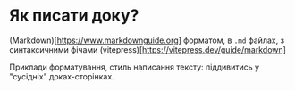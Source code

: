 # Як писати доку?

(Markdown)[https://www.markdownguide.org] форматом,
в `.md` файлах, з синтаксичними фічами (vitepress)[https://vitepress.dev/guide/markdown]

Приклади форматування, стиль написання тексту: піддивитись у
"сусідніх" доках-сторінках.
